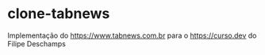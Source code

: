 # clone-tabnews
Implementação do https://www.tabnews.com.br para o https://curso.dev do Filipe Deschamps

